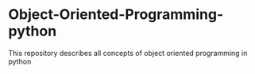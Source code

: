 # Object-Oriented-Programming-python
This repository describes all  concepts of  object oriented programming in python 
